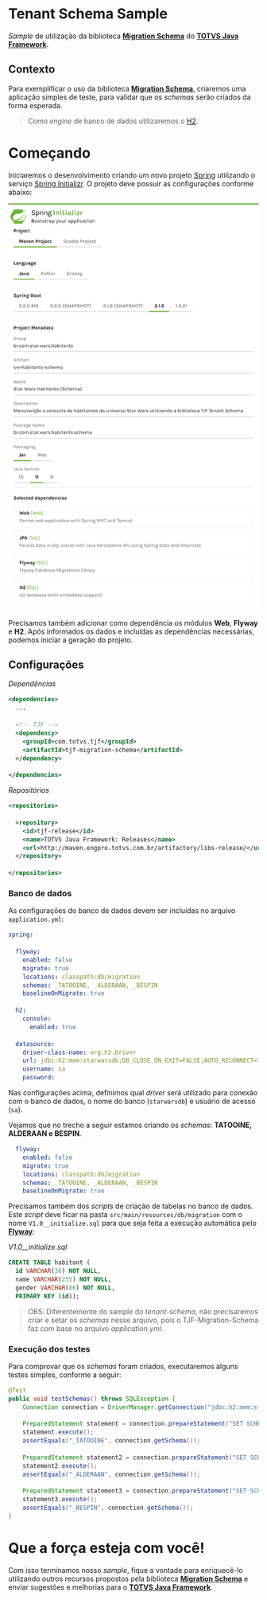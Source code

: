 # Tenant Schema Sample

_Sample_ de utilização da biblioteca [__Migration Schema__][tjf-migration-schema] do [__TOTVS Java Framework__][tjf].

## Contexto

Para exemplificar o uso da biblioteca [__Migration Schema__][tjf-migration-schema], criaremos uma aplicação simples de teste, para validar que os _schemas_ serão criados da forma esperada.

> Como _engine_ de banco de dados utilizaremos o [H2][h2].

# Começando

Iniciaremos o desenvolvimento criando um novo projeto [Spring][spring] utilizando o serviço [Spring Initializr][spring-initializr]. O projeto deve possuir as configurações conforme abaixo:

<p align="center">
  <img alt="Spring Initializr" src="./resources/spring-initializr.png"/>
</p>

Precisamos também adicionar como dependência os módulos __Web__, __Flyway__ e __H2__. Após informados os dados e incluídas as dependências necessárias, podemos iniciar a geração do projeto.


## Configurações

_Dependências_

```xml
<dependencies>
  ...

  <!-- TJF -->
  <dependency>
    <groupId>com.totvs.tjf</groupId>
    <artifactId>tjf-migration-schema</artifactId>
  </dependency>

</dependencies>
```

_Repositórios_

```xml
<repositories>

  <repository>
    <id>tjf-release</id>
    <name>TOTVS Java Framework: Releases</name>
    <url>http://maven.engpro.totvs.com.br/artifactory/libs-release/</url>
  </repository>

</repositories>
```

### Banco de dados

As configurações do banco de dados devem ser incluídas no arquivo `application.yml`:

```yaml
spring:

  flyway:
    enabled: false
    migrate: true
    locations: classpath:db/migration
    schemas: _TATOOINE, _ALDERAAN, _BESPIN
    baselineOnMigrate: true

  h2:
    console:
      enabled: true
  
  datasource:
    driver-class-name: org.h2.Driver
    url: jdbc:h2:mem:starwarsdb;DB_CLOSE_ON_EXIT=FALSE;AUTO_RECONNECT=TRUE;
    username: sa
    password:
```

Nas configurações acima, definimos qual _driver_ será utilizado para conexão com o banco de dados, o nome do banco (`starwarsdb`) e usuário de acesso (`sa`).

Vejamos que no trecho a seguir estamos criando os _schemas_: __TATOOINE, ALDERAAN e BESPIN__. 

```yml
  flyway:
    enabled: false
    migrate: true
    locations: classpath:db/migration
    schemas: _TATOOINE, _ALDERAAN, _BESPIN
    baselineOnMigrate: true
```

Precisamos também dos _scripts_ de criação de tabelas no banco de dados. Este _script_ deve ficar na pasta `src/main/resources/db/migration` com o nome `V1.0__initialize.sql` para que seja feita a execução automática pelo [__Flyway__][flyway]:

_V1.0__initialize.sql_

```sql
CREATE TABLE habitant (
  id VARCHAR(36) NOT NULL,
  name VARCHAR(255) NOT NULL,
  gender VARCHAR(06) NOT NULL,
  PRIMARY KEY (id));
```

> OBS: Diferentemente do sample do _tenant-schema_, não precisaremos criar e setar os _schemas_ nesse arquivo, pois o TJF-Migration-Schema faz com base no arquivo _application.yml_. 


### Execução dos testes

Para comprovar que os _schemas_ foram criados, executaremos alguns testes simples, conforme a seguir:

```java
@Test
public void testSchemas() throws SQLException {
	Connection connection = DriverManager.getConnection("jdbc:h2:mem:starwarsdb", "sa", "");

	PreparedStatement statement = connection.prepareStatement("SET SCHEMA _TATOOINE");
	statement.execute();
	assertEquals("_TATOOINE", connection.getSchema());
	
	PreparedStatement statement2 = connection.prepareStatement("SET SCHEMA _ALDERAAN");
	statement2.execute();
	assertEquals("_ALDERAAN", connection.getSchema());
	
	PreparedStatement statement3 = connection.prepareStatement("SET SCHEMA _BESPIN");
	statement3.execute();
	assertEquals("_BESPIN", connection.getSchema());
}
```

# Que a força esteja com você!

Com isso terminamos nosso _sample_, fique a vontade para enriquecê-lo utilizando outros recursos propostos pela biblioteca [__Migration Schema__][tjf-migration-schema] e enviar sugestões e melhorias para o [__TOTVS Java Framework__][tjf].

[tjf-migration-schema]: https://tjf.totvs.com.br/wiki/tjf-migration
[tjf]: https://tjf.totvs.com.br
[h2]: https://www.h2database.com
[spring]: https://spring.io
[spring-initializr]: https://start.spring.io
[flyway]: https://flywaydb.org